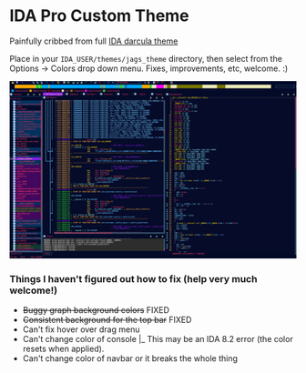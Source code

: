# IDA Pro Custom Theme

Painfully cribbed from full [IDA darcula theme](https://draculatheme.com/ida)

Place in your `IDA_USER/themes/jags_theme` directory, then select from the Options -> Colors drop down menu.
Fixes, improvements, etc, welcome. :)

![Main Theme](./screenshots/main.png)


### Things I haven't figured out how to fix (help very much welcome!)
- ~~Buggy graph background colors~~ FIXED
- ~~Consistent background for the top bar~~ FIXED
- Can't fix hover over drag menu
- Can't change color of console
	|_ This may be an IDA 8.2 error (the color resets when applied).
- Can't change color of navbar or it breaks the whole thing

